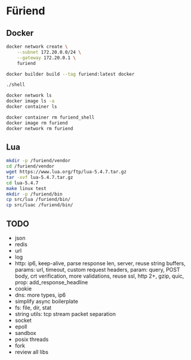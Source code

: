 # Füriend

## Docker

```sh
docker network create \
    --subnet 172.20.0.0/24 \
    --gateway 172.20.0.1 \
    furiend

docker builder build --tag furiend:latest docker

./shell

docker network ls
docker image ls -a
docker container ls

docker container rm furiend_shell
docker image rm furiend
docker network rm furiend
```

## Lua

```sh
mkdir -p /furiend/vendor
cd /furiend/vendor
wget https://www.lua.org/ftp/lua-5.4.7.tar.gz
tar -xvf lua-5.4.7.tar.gz
cd lua-5.4.7
make linux test
mkdir -p /furiend/bin
cp src/lua /furiend/bin/
cp src/luac /furiend/bin/
```

## TODO

- json
- redis
- url
- log
- http: ip6, keep-alive, parse response len, server, reuse string buffers,
    params: url, timeout, custom request headers, param: query, POST body,
    crt verification, more validations, reuse ssl, http 2+, gzip, quic,
    prop: add_response_headline
- cookie
- dns: more types, ip6
- simplify async boilerplate
- fs: file, dir, stat
- string utils: tcp stream packet separation
- socket
- epoll
- sandbox
- posix threads
- fork
- review all libs

